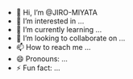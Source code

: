 - 👋 Hi, I’m @JIRO-MIYATA
- 👀 I’m interested in ...
- 🌱 I’m currently learning ...
- 💞️ I’m looking to collaborate on ...
- 📫 How to reach me ...
- 😄 Pronouns: ...
- ⚡ Fun fact: ...

<!---
JIRO-MIYATA/JIRO-MIYATA is a ✨ special ✨ repository because its `README.md` (this file) appears on your GitHub profile.
You can click the Preview link to take a look at your changes.
--->
